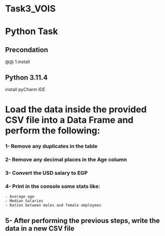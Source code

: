 # Task3_VOIS
# Python Task 
## Precondation 
@@ 1.install  
## Python 3.11.4
install pyCharm IDE
# Load the data inside the provided CSV file into a Data Frame and perform the following:

###  1- Remove any duplicates in the table
### 2- Remove any decimal places in the Age column
### 3- Convert the USD salary to EGP
### 4- Print in the console some stats like:
	- Average age
	- Median Salaries
	- Ration between males and female employees
## 5- After performing the previous steps, write the data in a new CSV file

